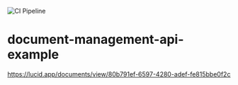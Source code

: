 ![CI Pipeline](https://github.com/samjones00/document-management-api-example/workflows/.NET%20Core/badge.svg)

# document-management-api-example

https://lucid.app/documents/view/80b791ef-6597-4280-adef-fe815bbe0f2c
